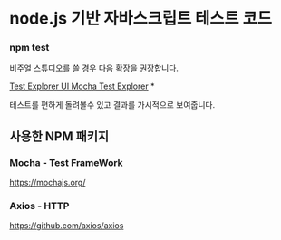 # node.js 기반 자바스크립트 테스트 코드

### npm test

비주얼 스튜디오를 쓸 경우 다음 확장을 권장합니다.

[Test Explorer UI ](https://github.com/skennel2/boot_toy)
[Mocha Test Explorer](https://github.com/skennel2/boot_toy)
* 

테스트를 편하게 돌려볼수 있고 결과를 가시적으로 보여줍니다.

## 사용한 NPM 패키지

### Mocha - Test FrameWork  
https://mochajs.org/

### Axios - HTTP  
https://github.com/axios/axios
